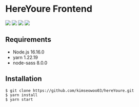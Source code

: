 # HereYoure Frontend

<img src="https://img.shields.io/badge/yarn-2C8EBB?style=for-the-badge&logo=yarn&logoColor=white"> <img src="https://img.shields.io/badge/react-61DAFB?style=for-the-badge&logo=react&logoColor=white"> <img src="https://img.shields.io/badge/typescript-3178C6?style=for-the-badge&logo=typescript&logoColor=white"> <img src="https://img.shields.io/badge/scss-CC6699?style=for-the-badge&logo=sass&logoColor=white">

## Requirements
* Node.js 16.16.0
* yarn 1.22.19
* node-sass 8.0.0

## Installation

```
$ git clone https://github.com/kimseowoo03/hereYoure.git
$ yarn install
$ yarn start
```